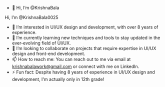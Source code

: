 - 👋 Hi, I’m @KrishnaBala

Hi, I’m @KrishnaBala0025
- 👀 I’m interested in UI/UX design and development, with over 8 years of experience.
- 🌱 I’m currently learning new techniques and tools to stay updated in the ever-evolving field of UI/UX.
- 💞️ I’m looking to collaborate on projects that require expertise in UI/UX design and front-end development.
- 📫 How to reach me: You can reach out to me via email at krishnabalawork@gmail.com or connect with me on LinkedIn.
- ⚡ Fun fact: Despite having 8 years of experience in UI/UX design and development, I'm actually only in 12th grade!

